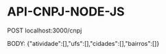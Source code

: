 # API-CNPJ-NODE-JS
POST localhost:3000/cnpj

BODY: {"atividade":[],"ufs":[],"cidades":[],"bairros":[]}
